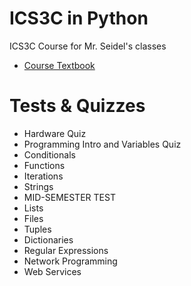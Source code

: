 # ICS3C in Python

ICS3C Course for Mr. Seidel's classes

* [Course Textbook](http://www.pythonlearn.com/book.php)

# Tests & Quizzes
* Hardware Quiz 
* Programming Intro and Variables Quiz
* Conditionals
* Functions
* Iterations
* Strings
* MID-SEMESTER TEST
* Lists
* Files
* Tuples
* Dictionaries
* Regular Expressions
* Network Programming
* Web Services
